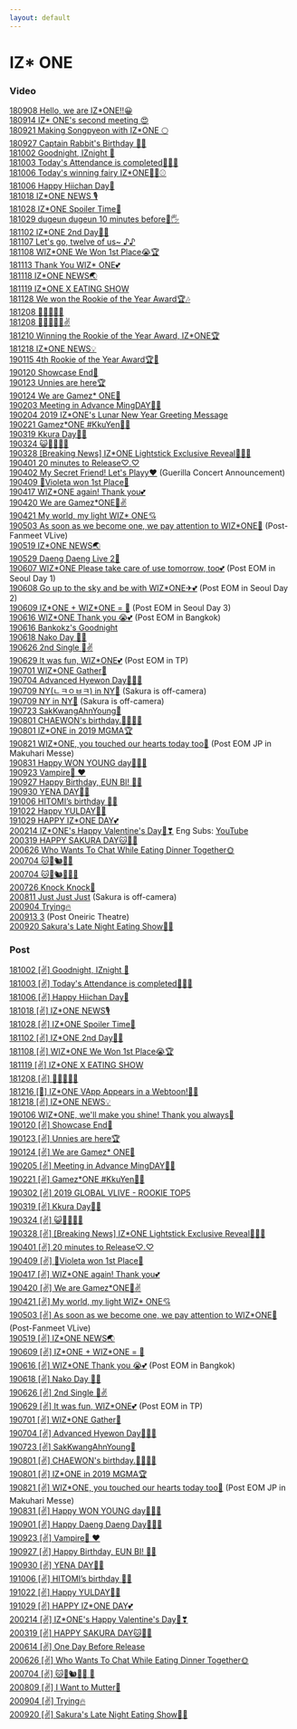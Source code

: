 ```yaml
---
layout: default
---
```

<h1>IZ* ONE</h1>

<h3>Video</h3>
  <a target="_blank" href="https://www.vlive.tv/video/88099">180908 Hello, we are IZ*ONE!!😀</a><br>
  <a target="_blank" href="https://www.vlive.tv/video/89022">180914 IZ* ONE's second meeting 😍</a><br>
  <a target="_blank" href="https://www.vlive.tv/video/90003">180921 Making Songpyeon with IZ*ONE 🌕</a><br>
  <a target="_blank" href="https://www.vlive.tv/video/90638">180927 Captain Rabbit's Birthday 🐰🎂</a><br>
  <a target="_blank" href="https://www.vlive.tv/video/92085">181002 Goodnight, IZnight 🌙</a><br>
  <a target="_blank" href="https://www.vlive.tv/video/92128">181003 Today's Attendance is completed🙋‍♀️💕</a><br>
  <a target="_blank" href="https://www.vlive.tv/video/92604">181006 Today's winning fairy IZ*ONE🧚‍♀️⚾️</a><br>
  <a target="_blank" href="https://www.vlive.tv/video/92635">181006 Happy Hiichan Day🍓</a><br>
  <a target="_blank" href="https://www.vlive.tv/video/94535">181018 IZ*ONE NEWS 🎙</a><br>
  <a target="_blank" href="https://www.vlive.tv/video/95977">181028 IZ*ONE Spoiler Time🤔</a><br>
  <a target="_blank" href="https://www.vlive.tv/video/96158">181029 dugeun dugeun 10 minutes before🙈🖐	</a><br>
  <a target="_blank" href="https://www.vlive.tv/video/97083">181102 IZ*ONE 2nd Day🙈🙉</a><br>
  <a target="_blank" href="https://www.vlive.tv/video/97842">181107 Let's go, twelve of us~ ♪♪	</a><br>
  <a target="_blank" href="https://www.vlive.tv/video/98031">181108 WIZ*ONE We Won 1st Place😭🏆</a><br>
  <a target="_blank" href="https://www.vlive.tv/video/98909">181113 Thank You WIZ* ONE💕</a><br>
  <a target="_blank" href="https://www.vlive.tv/video/99713">181118 IZ*ONE NEWS🌏</a><br>
  <a target="_blank" href="https://www.vlive.tv/video/99363">181119 IZ*ONE X EATING SHOW</a><br>
  <a target="_blank" href="https://www.vlive.tv/video/101447">181128 We won the Rookie of the Year Award🏆🎶</a><br>
  <a target="_blank" href="https://www.vlive.tv/video/103136">181208 🧀🌭🍠🐡🍊</a><br>
  <a target="_blank" href="https://www.vlive.tv/video/103138">181208 🧀🌭🍠🐡🍊✌</a><br>
  <a target="_blank" href="https://www.vlive.tv/video/103421">181210 Winning the Rookie of the Year Award, IZ*ONE🏆</a><br>
  <a target="_blank" href="https://www.vlive.tv/video/104790">181218 IZ*ONE NEWS💡</a><br>
  <a target="_blank" href="https://www.vlive.tv/video/109113">190115 4th Rookie of the Year Award🏆💖</a><br>
  <a target="_blank" href="https://www.vlive.tv/video/109777">190120 Showcase End🌟</a><br>
  <a target="_blank" href="https://www.vlive.tv/video/110320">190123 Unnies are here🏆</a><br>
  <a target="_blank" href="https://www.vlive.tv/video/124730">190124 We are Gamez* ONE🎯</a><br>
  <a target="_blank" href="https://www.vlive.tv/video/111942">190203 Meeting in Advance MingDAY🎂💖</a><br>
  <a target="_blank" href="https://www.vlive.tv/video/111472">190204 2019 IZ*ONE's Lunar New Year Greeting Message</a><br>
  <a target="_blank" href="https://www.vlive.tv/video/114209">190221 Gamez*ONE #KkuYen🌸🐤</a><br>
  <a target="_blank" href="https://www.vlive.tv/video/119166">190319 Kkura Day🌸🎂</a><br>
  <a target="_blank" href="https://www.vlive.tv/video/120001">190324 😺🧚🏼‍♂️🐶</a><br>
  <a target="_blank" href="https://www.vlive.tv/video/120789">190328 [Breaking News] IZ*ONE Lightstick Exclusive Reveal🧙🏼‍♀️</a><br>
  <a target="_blank" href="https://www.vlive.tv/video/121320">190401 20 minutes to Release♡.♡</a><br>
  <a target="_blank" href="https://www.vlive.tv/video/121399">190402 My Secret Friend! Let's Playy❤️</a> (Guerilla Concert Announcement)<br>
  <a target="_blank" href="https://www.vlive.tv/video/122757">190409 💐Violeta won 1st Place💐</a><br>
  <a target="_blank" href="https://www.vlive.tv/video/124153">190417 WIZ*ONE again! Thank you💕</a><br>
  <a target="_blank" href="https://www.vlive.tv/video/124730">190420 We are Gamez*ONE🎯✌️</a><br>
  <a target="_blank" href="https://www.vlive.tv/video/124811">190421 My world, my light WIZ* ONE💘</a><br>
  <a target="_blank" href="https://www.vlive.tv/video/127231">190503 As soon as we become one, we pay attention to WIZ*ONE🙌</a> (Post-Fanmeet VLive)<br>
  <a target="_blank" href="https://www.vlive.tv/video/129839">190519 IZ*ONE NEWS🌏</a><br>
  <a target="_blank" href="https://www.vlive.tv/video/131687">190529 Daeng Daeng Live 2🐶</a><br>
  <a target="_blank" href="https://www.vlive.tv/video/133338">190607 WIZ*ONE Please take care of use tomorrow, too💕</a> (Post EOM in Seoul Day 1)<br>
  <a target="_blank" href="https://www.vlive.tv/video/133422">190608 Go up to the sky and be with WIZ*ONE✈💕</a> (Post EOM in Seoul Day 2)<br>
  <a target="_blank" href="https://www.vlive.tv/video/133499">190609 IZ*ONE + WIZ*ONE = 💖</a> (Post EOM in Seoul Day 3)<br>
  <a target="_blank" href="https://www.vlive.tv/video/134734">190616 WIZ*ONE Thank you 😭💕</a> (Post EOM in Bangkok)<br>
  <a target="_blank" href="https://www.youtube.com/watch?v=pU0KLuXe-v8">190616 Bankokz's Goodnight</a><br>
  <a target="_blank" href="https://www.vlive.tv/video/135042">190618 Nako Day 🐣🎉</a><br>
  <a target="_blank" href="https://www.vlive.tv/video/136611">190626 2nd Single 🥳✌</a><br>
  <a target="_blank" href="https://www.vlive.tv/video/137275">190629 It was fun, WIZ*ONE💕</a> (Post EOM in TP)<br>
  <a target="_blank" href="https://channels.vlive.tv/C1B7AF/celeb/0.11357739?boardId=1977">190701 WIZ*ONE Gather🌟</a><br>
  <a target="_blank" href="https://www.vlive.tv/video/138164">190704 Advanced Hyewon Day🐹💕🎂</a><br>
  <a target="_blank" href="https://www.vlive.tv/video/138855">190709 NY(ㄴㅋㅇㅂㅋ) in NY🗽</a> (Sakura is off-camera)<br>
  <a target="_blank" href="https://www.vlive.tv/video/138859">190709 NY in NY🗽</a> (Sakura is off-camera)<br>
  <a target="_blank" href="https://www.vlive.tv/video/141049">190723 SakKwangAhnYoung👋</a><br>
  <a target="_blank" href="https://www.vlive.tv/video/142664">190801 CHAEWON's birthday.🧚‍♂️🎂💖</a><br>
  <a target="_blank" href="https://www.vlive.tv/video/142735">190801 IZ*ONE in 2019 MGMA🏆</a><br>
  <a target="_blank" href="https://www.vlive.tv/video/145687">190821 WIZ*ONE, you touched our hearts today too💓</a> (Post EOM JP in Makuhari Messe)<br>
  <a target="_blank" href="https://www.vlive.tv/video/147467">190831 Happy WON YOUNG day🐰🎂💕</a><br>
  <a target="_blank" href="https://www.vlive.tv/video/151310">190923 Vampire🧛 ♥</a><br>
  <a target="_blank" href="https://www.vlive.tv/video/152294">190927 Happy Birthday, EUN BI! 🐰🎂</a><br>
  <a target="_blank" href="https://www.vlive.tv/video/152514">190930 YENA DAY🧁💛</a><br>
  <a target="_blank" href="https://www.vlive.tv/video/153784">191006 HITOMI’s birthday 🥳💕</a><br>
  <a target="_blank" href="https://www.vlive.tv/video/156492">191022 Happy YULDAY🐹🧡</a><br>
  <a target="_blank" href="https://www.vlive.tv/video/157697">191029 HAPPY IZ*ONE DAY💕</a><br>
  <a target="_blank" href="https://www.vlive.tv/video/175437">200214 IZ*ONE's Happy Valentine's Day🍫❣</a> Eng Subs: <a target="_blank" href="https://youtu.be/4aR1UqzxxcE">YouTube</a><br>
  <a target="_blank" href="https://www.vlive.tv/video/180892">200319 HAPPY SAKURA DAY🐱🌸🧁</a><br>
  <a target="_blank" href="https://www.vlive.tv/video/199715">200626 Who Wants To Chat While Eating Dinner Together🌞</a><br>
  <a target="_blank" href="https://www.vlive.tv/video/201159">200704 🐱🐹🐿🦋🍞</a><br>
  <a target="_blank" href="https://www.vlive.tv/video/201161">200704 🐱🐹🐿🦋🍞🐰</a><br>
  <a target="_blank" href="https://www.vlive.tv/video/204812">200726 Knock Knock🚪</a><br>
  <a target="_blank" href="https://www.vlive.tv/video/207521">200811 Just Just Just</a> (Sakura is off-camera)<br>
  <a target="_blank" href="https://www.vlive.tv/video/211462">200904 Trying🔥</a><br>
  <a target="_blank" href="https://www.vlive.tv/video/212797">200913 3</a> (Post Oneiric Theatre)<br>
  <a target="_blank" href="https://www.vlive.tv/video/213977">200920 Sakura's Late Night Eating Show🌸🌙</a><br>

<h3>Post</h3>
  <a target="_blank" href="https://channels.vlive.tv/C1B7AF/celeb/0.8495269">181002 [✌️] Goodnight, IZnight 🌙</a><br>
  <a target="_blank" href="https://channels.vlive.tv/C1B7AF/celeb/0.8502731">181003 [✌️] Today's Attendance is completed🙋‍♀️💕</a><br>
  <a target="_blank" href="https://channels.vlive.tv/C1B7AF/celeb/0.8541830">181006 [✌️] Happy Hiichan Day🍓</a><br>
  <a target="_blank" href="https://channels.vlive.tv/C1B7AF/celeb/1.8707771">181018 [✌️] IZ*ONE NEWS🎙</a><br>
  <a target="_blank" href="https://channels.vlive.tv/C1B7AF/celeb/1.8827877">181028 [✌️] IZ*ONE Spoiler Time🤔</a><br>
  <a target="_blank" href="https://channels.vlive.tv/C1B7AF/celeb/1.8882714">181102 [✌️] IZ*ONE 2nd Day🙈🙉</a><br>
  <a target="_blank" href="https://channels.vlive.tv/C1B7AF/celeb/1.8942498">181108 [✌️] WIZ*ONE We Won 1st Place😭🏆</a><br>
  <a target="_blank" href="https://channels.vlive.tv/C1B7AF/celeb/1.9053564">181119 [✌️] IZ*ONE X EATING SHOW</a><br>
  <a target="_blank" href="https://channels.vlive.tv/C1B7AF/celeb/1.9243421">181208 [✌️] 🧀🌭🍠🐡🍊</a><br>
  <a target="_blank" href="https://channels.vlive.tv/C1B7AF/celeb/1.9331489">181216 [🙌] IZ*ONE VApp Appears in a Webtoon!👏🏻</a><br>
  <a target="_blank" href="https://channels.vlive.tv/C1B7AF/celeb/1.9355501">181218 [✌️] IZ*ONE NEWS💡</a><br>
  <a target="_blank" href="https://channels.vlive.tv/C1B7AF/celeb/1.9653941">190106 WIZ*ONE, we'll make you shine! Thank you always💖</a><br>
  <a target="_blank" href="https://channels.vlive.tv/C1B7AF/celeb/0.9845778">190120 [✌️] Showcase End🌟</a><br>
  <a target="_blank" href="https://channels.vlive.tv/C1B7AF/celeb/1.9901626">190123 [✌️] Unnies are here🏆</a><br>
  <a target="_blank" href="https://channels.vlive.tv/C1B7AF/celeb/1.9912475">190124 [✌️] We are Gamez* ONE🎯</a><br>
  <a target="_blank" href="https://channels.vlive.tv/C1B7AF/celeb/1.10069667">190205 [✌️] Meeting in Advance MingDAY🎂💖</a><br>
  <a target="_blank" href="https://channels.vlive.tv/C1B7AF/celeb/1.10237543">190221 [✌️] Gamez*ONE #KkuYen🌸🐤</a><br>
  <a target="_blank" href="https://channels.vlive.tv/C1B7AF/celeb/1.10313479">190302 [✌️] 2019 GLOBAL VLIVE - ROOKIE TOP5 <re:memVer party></a><br>
  <a target="_blank" href="https://channels.vlive.tv/C1B7AF/celeb/1.10481445">190319 [✌️] Kkura Day🌸🎂</a><br>
  <a target="_blank" href="https://channels.vlive.tv/C1B7AF/celeb/1.10520590">190324 [✌️] 😺🧚🏼‍♂️🐶</a><br>
  <a target="_blank" href="https://channels.vlive.tv/C1B7AF/celeb/1.10557681">190328 [✌️] [Breaking News] IZ*ONE Lightstick Exclusive Reveal🧙🏼‍♀️</a><br>
  <a target="_blank" href="https://channels.vlive.tv/C1B7AF/celeb/1.10591756">190401 [✌️] 20 minutes to Release♡.♡</a><br>
  <a target="_blank" href="https://channels.vlive.tv/C1B7AF/celeb/0.10660127">190409 [✌️] 💐Violeta won 1st Place💐</a><br>
  <a target="_blank" href="https://channels.vlive.tv/C1B7AF/celeb/0.10739712">190417 [✌️] WIZ*ONE again! Thank you💕</a><br>
  <a target="_blank" href="https://channels.vlive.tv/C1B7AF/celeb/1.10771489">190420 [✌️] We are Gamez*ONE🎯✌️</a><br>
  <a target="_blank" href="https://channels.vlive.tv/C1B7AF/celeb/0.10779402">190421 [✌️] My world, my light WIZ* ONE💘</a><br>
  <a target="_blank" href="https://channels.vlive.tv/C1B7AF/celeb/1.10897560">190503 [✌️] As soon as we become one, we pay attention to WIZ*ONE🙌</a> (Post-Fanmeet VLive)<br>
  <a target="_blank" href="https://channels.vlive.tv/C1B7AF/celeb/0.11025000">190519 [✌️] IZ*ONE NEWS🌏</a><br>
  <a target="_blank" href="https://channels.vlive.tv/C1B7AF/celeb/1.11200394">190609 [✌️] IZ*ONE + WIZ*ONE = 💖</a><br>
  <a target="_blank" href="https://channels.vlive.tv/C1B7AF/celeb/0.11252686">190616 [✌️] WIZ*ONE Thank you 😭💕</a> (Post EOM in Bangkok)<br>
  <a target="_blank" href="https://channels.vlive.tv/C1B7AF/celeb/0.11266009">190618 [✌️] Nako Day 🐣🎉</a><br>
  <a target="_blank" href="https://channels.vlive.tv/C1B7AF/celeb/1.11331558">190626 [✌️] 2nd Single 🥳✌</a><br>
  <a target="_blank" href="https://channels.vlive.tv/C1B7AF/celeb/0.11344905">190629 [✌️] It was fun, WIZ*ONE💕</a> (Post EOM in TP)<br>
  <a target="_blank" href="https://channels.vlive.tv/C1B7AF/celeb/0.11357739">190701 [✌️] WIZ*ONE Gather🌟</a><br>
  <a target="_blank" href="https://channels.vlive.tv/C1B7AF/celeb/0.11378839">190704 [✌️] Advanced Hyewon Day🐹💕🎂</a><br>
  <a target="_blank" href="https://channels.vlive.tv/C1B7AF/celeb/0.11503156">190723 [✌️] SakKwangAhnYoung👋</a><br>
  <a target="_blank" href="https://channels.vlive.tv/C1B7AF/celeb/0.11565285">190801 [✌️] CHAEWON's birthday.🧚‍♂️🎂💖</a><br>
  <a target="_blank" href="https://channels.vlive.tv/C1B7AF/celeb/1.11574740">190801 [✌️] IZ*ONE in 2019 MGMA🏆</a><br>
  <a target="_blank" href="https://channels.vlive.tv/C1B7AF/celeb/1.11720703">190821 [✌️] WIZ*ONE, you touched our hearts today too💓</a> (Post EOM JP in Makuhari Messe)<br>
  <a target="_blank" href="https://channels.vlive.tv/C1B7AF/celeb/1.11780025">190831 [✌️] Happy WON YOUNG day🐰🎂💕</a><br>
  <a target="_blank" href="https://channels.vlive.tv/C1B7AF/celeb/1.11793941">190901 [✌️] Happy Daeng Daeng Day🐶🎂🎉</a><br>
  <a target="_blank" href="https://channels.vlive.tv/C1B7AF/celeb/1.11920129">190923 [✌️] Vampire🧛 ♥</a><br>
  <a target="_blank" href="https://channels.vlive.tv/C1B7AF/celeb/1.11941946">190927 [✌️] Happy Birthday, EUN BI! 🐰🎂</a><br>
  <a target="_blank" href="https://channels.vlive.tv/C1B7AF/celeb/0.11949001">190930 [✌️] YENA DAY🧁💛</a><br>
  <a target="_blank" href="https://channels.vlive.tv/C1B7AF/celeb/1.11990407">191006 [✌️] HITOMI’s birthday 🥳💕</a><br>
  <a target="_blank" href="https://channels.vlive.tv/C1B7AF/celeb/1.12077803">191022 [✌️] Happy YULDAY🐹🧡</a><br>
  <a target="_blank" href="https://channels.vlive.tv/C1B7AF/celeb/1.12124194">191029 [✌️] HAPPY IZ*ONE DAY💕</a><br>
  <a target="_blank" href="https://channels.vlive.tv/C1B7AF/celeb/0.12761243">200214 [✌️] IZ*ONE's Happy Valentine's Day🍫❣</a><br>
  <a target="_blank" href="https://channels.vlive.tv/C1B7AF/celeb/0.13206234">200319 [✌️] HAPPY SAKURA DAY🐱🌸🧁</a><br>
  <a target="_blank" href="https://channels.vlive.tv/C1B7AF/celeb/1.14947948">200614 [✌] One Day Before Release</a><br>
  <a target="_blank" href="https://channels.vlive.tv/C1B7AF/celeb/1.15223825">200626 [✌] Who Wants To Chat While Eating Dinner Together🌞</a><br>
  <a target="_blank" href="https://channels.vlive.tv/C1B7AF/celeb/1.15420499">200704 [✌] 🐱🐹🐿🦋🍞 🐰</a><br>
  <a target="_blank" href="https://channels.vlive.tv/C1B7AF/celeb/1.16375464">200809 [✌] I Want to Mutter🍊</a><br>
  <a target="_blank" href="https://channels.vlive.tv/C1B7AF/celeb/1.17368909">200904 [✌] Trying🔥</a><br>
  <a target="_blank" href="https://channels.vlive.tv/C1B7AF/celeb/0.18052642">200920 [✌] Sakura's Late Night Eating Show🌸🌙</a><br>
